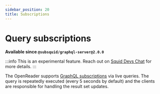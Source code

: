 ```yaml
---
sidebar_position: 20
title: Subscriptions
---
```


# Query subscriptions

**Available since `@subsquid/graphql-server@2.0.0`**

:::info
This is an experimental feature. Reach out on [Squid Devs Chat](https://t.me/HydraDevs) for more details.
:::

The OpenReader supports [GraphQL subscriptions](https://www.apollographql.com/docs/react/data/subscriptions/) via live queries. The query is repeatedly executed (every 5 seconds by default) and the clients are responsible for handling the result set updates. 

